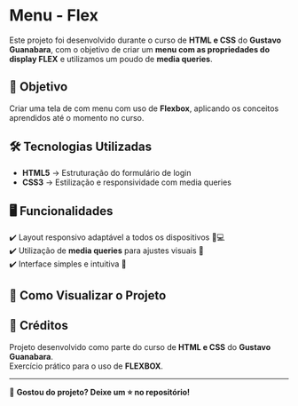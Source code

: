 # Menu - Flex

Este projeto foi desenvolvido durante o curso de **HTML e CSS** do **Gustavo Guanabara**, com o objetivo de criar um **menu com as propriedades do display FLEX** e utilizamos um poudo de **media queries**.

## 🎯 Objetivo
Criar uma tela de com menu com uso de **Flexbox**, aplicando os conceitos aprendidos até o momento no curso.

## 🛠️ Tecnologias Utilizadas
- **HTML5** → Estruturação do formulário de login
- **CSS3** → Estilização e responsividade com media queries

## 🖥️ Funcionalidades
✔️ Layout responsivo adaptável a todos os dispositivos 📱💻  
✔️ Utilização de **media queries** para ajustes visuais 🎨  
✔️ Interface simples e intuitiva 🔐  


## 🏁 Como Visualizar o Projeto


## 📜 Créditos
Projeto desenvolvido como parte do curso de **HTML e CSS** do **Gustavo Guanabara**.  
Exercício prático para o uso de **FLEXBOX**.

---
🔗 **Gostou do projeto? Deixe um ⭐ no repositório!**
